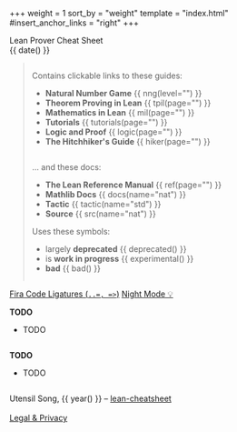 +++
weight = 1
sort_by = "weight"
template = "index.html"
#insert_anchor_links = "right"
+++

<div class="title">Lean Prover Cheat Sheet</div>
<div class="subtitle"><span id="subtitle"">{{ date() }}</span></div>

<blockquote>

<div class="toc">

<div class="column">

Contains clickable links to these guides:

- **Natural Number Game** {{ nng(level="") }}
- **Theorem Proving in Lean** {{ tpil(page="") }}
- **Mathematics in Lean** {{ mil(page="") }}
- **Tutorials** {{ tutorials(page="") }}
- **Logic and Proof** {{ logic(page="") }}
- **The Hitchhiker's Guide** {{ hiker(page="") }}

</div>

<div class="column">

... and these docs:

- **The Lean Reference Manual** {{ ref(page="") }}
- **Mathlib Docs** {{ docs(name="nat") }}
- **Tactic** {{ tactic(name="std") }}
- **Source** {{ src(name="nat") }}

Uses these symbols:

- largely **deprecated** {{ deprecated() }}
- is **work in progress** {{ experimental() }}
- **bad** {{ bad() }}

</div>

</div>

</blockquote>

<div class="controls">
    <a id="toggle_ligatures" href="javascript:toggle_ligatures()">Fira Code Ligatures (<code>..=, =></code>)</a>
    <a href="javascript:toggle_night_mode()">Night Mode &#x1f4a1;</a>
</div>

<div class="noprint">

<div class="toc">

<div class="column">

**TODO**

- TODO

</div>

<div class="column">

**TODO**

- TODO

</div>

</div>
</div>

<footer>

Utensil Song, {{ year() }} – [lean-cheatsheet](http://utensil.github.io/lean-cheatsheet/) <br/><br/> [Legal & Privacy](legal)

</footer>
